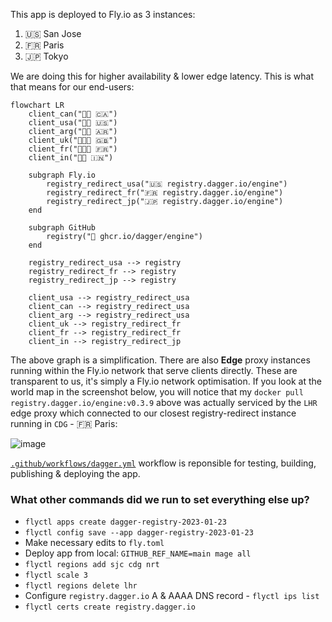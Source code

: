 This app is deployed to Fly.io as 3 instances:

1. 🇺🇸 San Jose
2. 🇫🇷 Paris
3. 🇯🇵 Tokyo

We are doing this for higher availability & lower edge latency. This is what
that means for our end-users:

```mermaid
flowchart LR
    client_can("👩🏽 🇨🇦")
    client_usa("🧔🏻 🇺🇸")
    client_arg("👶🏻 🇦🇷")
    client_uk("👨🏻‍🦰 🇬🇧")
    client_fr("👨🏻‍💻 🇫🇷")
    client_in("👨🏾 🇮🇳")
    
    subgraph Fly.io
        registry_redirect_usa("🇺🇸 registry.dagger.io/engine")
        registry_redirect_fr("🇫🇷 registry.dagger.io/engine")
        registry_redirect_jp("🇯🇵 registry.dagger.io/engine")
    end

    subgraph GitHub
        registry("🐙 ghcr.io/dagger/engine")
    end

    registry_redirect_usa --> registry
    registry_redirect_fr --> registry
    registry_redirect_jp --> registry

    client_usa --> registry_redirect_usa
    client_can --> registry_redirect_usa
    client_arg --> registry_redirect_usa
    client_uk --> registry_redirect_fr
    client_fr --> registry_redirect_fr
    client_in --> registry_redirect_jp
```

The above graph is a simplification. There are also **Edge** proxy instances
running within the Fly.io network that serve clients directly. These are
transparent to us, it's simply a Fly.io network optimisation. If you look at
the world map in the screenshot below, you will notice that my `docker pull
registry.dagger.io/engine:v0.3.9` above was actually serviced by the `LHR` edge
proxy which connected to our closest registry-redirect instance running in
`CDG` - 🇫🇷 Paris:

![image](https://user-images.githubusercontent.com/3342/214382839-2a56410d-74e2-493a-9eff-25ad9c595b99.png)

[`.github/workflows/dagger.yml`](.github/workflows/dagger.yml) workflow is
reponsible for testing, building, publishing & deploying the app.

### What other commands did we run to set everything else up?

- `flyctl apps create dagger-registry-2023-01-23`
- `flyctl config save --app dagger-registry-2023-01-23`
- Make necessary edits to `fly.toml`
- Deploy app from local: `GITHUB_REF_NAME=main mage all`
- `flyctl regions add sjc cdg nrt`
- `flyctl scale 3`
- `flyctl regions delete lhr`
- Configure `registry.dagger.io` A & AAAA DNS record - `flyctl ips list`
- `flyctl certs create registry.dagger.io`
